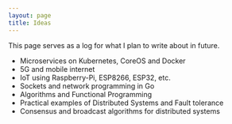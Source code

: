 ```yaml
---
layout: page
title: Ideas
---
```


This page serves as a log for what I plan to write about in future.

- Microservices on Kubernetes, CoreOS and Docker
- 5G and mobile internet
- IoT using Raspberry-Pi, ESP8266, ESP32, etc.
- Sockets and network programming in Go
- Algorithms and Functional Programming
- Practical examples of Distributed Systems and Fault tolerance
- Consensus and broadcast algorithms for distributed systems
